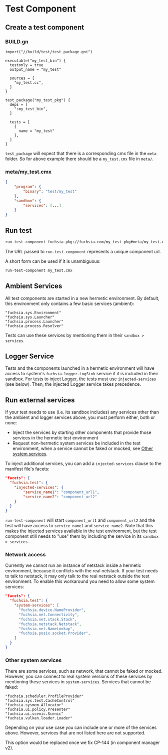 # Test Component

## Create a test component

### BUILD.gn

```gn
import("//build/test/test_package.gni")

executable("my_test_bin") {
  testonly = true
  output_name = "my_test"

  sources = [
    "my_test.cc",
  ]
}

test_package("my_test_pkg") {
  deps = [
    ":my_test_bin",
  ]

  tests = [
    {
      name = "my_test"
    },
  ]
}
```

`test_package` will expect that there is a corresponding cmx file in the `meta`
folder. So for above example there should be a `my_test.cmx` file in `meta/`.

### meta/my\_test.cmx

```json
{
    "program": {
        "binary": "test/my_test"
    },
    "sandbox": {
        "services": [...]
    }
}
```

## Run test

```bash
run-test-component fuchsia-pkg://fuchsia.com/my_test_pkg#meta/my_test.cmx
```

The URL passed to `run-test-component` represents a unique component url.

A short form can be used if it is unambiguous:

```bash
run-test-component my_test.cmx
```

## Ambient Services

All test components are started in a new hermetic environment. By default, this
environment only contains a few basic services (ambient):

```text
"fuchsia.sys.Environment"
"fuchsia.sys.Launcher"
"fuchsia.process.Launcher"
"fuchsia.process.Resolver"
```

Tests can use these services by mentioning them in their `sandbox > services`.

## Logger Service

Tests and the components launched in a hermetic environment will have access to system's `fuchsia.logger.LogSink` service if it is included in their sandbox. For tests to inject Logger, the tests must use `injected-services` (see below). Then, the injected Logger service takes precedence.

## Run external services

If your test needs to use (i.e. its sandbox includes) any services other than the ambient and logger services above, you must perform either, both or none:

- Inject the services by starting other components that provide those services in the hermetic test environment
- Request non-hermetic system services be included in the test environment, when a service cannot be faked or mocked, see [Other system services](#Other-system-services).

To inject additional services, you can add a `injected-services` clause to the manifest file's facets:

```json
"facets": {
  "fuchsia.test": {
    "injected-services": {
        "service_name1": "component_url1",
        "service_name2": "component_url2"
    }
  }
}
```

`run-test-component` will start `component_url1` and `component_url2` and the
test will have access to `service_name1` and `service_name2`. Note that this makes the injected services available in the test environment, but the test component still needs to "use" them by including the service in its `sandbox > services`.


### Network access

Currently we cannot run an instance of netstack inside a hermetic environment,
because it conflicts with the real netstack.  If your test needs to talk to
netstack, it may only talk to the real netstack outside the test environment. To
enable this workaround you need to allow some system services:

```json
"facets": {
  "fuchsia.test": {
    "system-services": [
      "fuchsia.device.NameProvider",
      "fuchsia.net.Connectivity",
      "fuchsia.net.stack.Stack",
      "fuchsia.netstack.Netstack",
      "fuchsia.net.NameLookup",
      "fuchsia.posix.socket.Provider",
    ]
  }
}
```

### Other system services

There are some services, such as network, that cannot be faked or mocked. However, you can connect to real system versions of these services by mentioning these services in `system-services`. Services that cannot be faked:

```text
"fuchsia.scheduler.ProfileProvider"
"fuchsia.sys.test.CacheControl"
"fuchsia.sysmem.Allocator"
"fuchsia.ui.policy.Presenter"
"fuchsia.ui.scenic.Scenic"
"fuchsia.vulkan.loader.Loader"
```

Depending on your use case you can include one or more of the services above.
However, services that are not listed here are not supported.

This option would be replaced once we fix CP-144 (in component manager v2).

